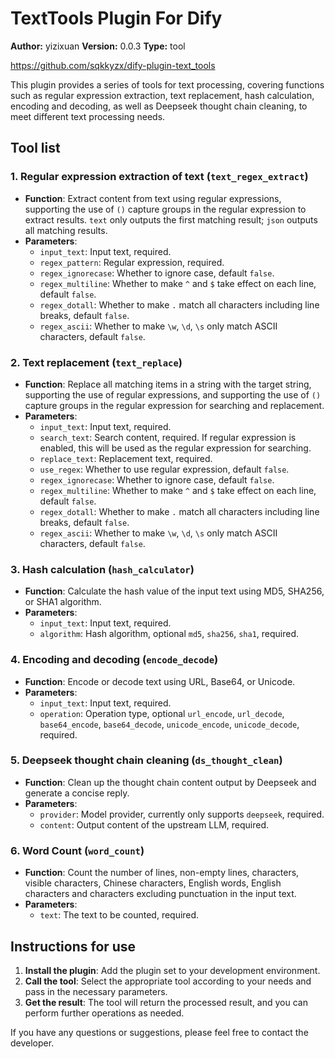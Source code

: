 # TextTools Plugin For Dify

**Author:** yizixuan
**Version:** 0.0.3
**Type:** tool

https://github.com/sqkkyzx/dify-plugin-text_tools

This plugin provides a series of tools for text processing, covering functions such as regular expression extraction, text replacement, hash calculation, encoding and decoding, as well as Deepseek thought chain cleaning, to meet different text processing needs.

## Tool list

### 1. Regular expression extraction of text (`text_regex_extract`)
- **Function**: Extract content from text using regular expressions, supporting the use of `()` capture groups in the regular expression to extract results. `text` only outputs the first matching result; `json` outputs all matching results.
- **Parameters**:
  - `input_text`: Input text, required.
  - `regex_pattern`: Regular expression, required.
  - `regex_ignorecase`: Whether to ignore case, default `false`.
  - `regex_multiline`: Whether to make `^` and `$` take effect on each line, default `false`.
  - `regex_dotall`: Whether to make `.` match all characters including line breaks, default `false`.
  - `regex_ascii`: Whether to make `\w`, `\d`, `\s` only match ASCII characters, default `false`.

### 2. Text replacement (`text_replace`)
- **Function**: Replace all matching items in a string with the target string, supporting the use of regular expressions, and supporting the use of `()` capture groups in the regular expression for searching and replacement.
- **Parameters**:
  - `input_text`: Input text, required.
  - `search_text`: Search content, required. If regular expression is enabled, this will be used as the regular expression for searching.
  - `replace_text`: Replacement text, required.
  - `use_regex`: Whether to use regular expression, default `false`.
  - `regex_ignorecase`: Whether to ignore case, default `false`.
  - `regex_multiline`: Whether to make `^` and `$` take effect on each line, default `false`.
  - `regex_dotall`: Whether to make `.` match all characters including line breaks, default `false`.
  - `regex_ascii`: Whether to make `\w`, `\d`, `\s` only match ASCII characters, default `false`.

### 3. Hash calculation (`hash_calculator`)
- **Function**: Calculate the hash value of the input text using MD5, SHA256, or SHA1 algorithm.
- **Parameters**:
  - `input_text`: Input text, required.
  - `algorithm`: Hash algorithm, optional `md5`, `sha256`, `sha1`, required.

### 4. Encoding and decoding (`encode_decode`)
- **Function**: Encode or decode text using URL, Base64, or Unicode.
- **Parameters**:
  - `input_text`: Input text, required.
  - `operation`: Operation type, optional `url_encode`, `url_decode`, `base64_encode`, `base64_decode`, `unicode_encode`, `unicode_decode`, required.

### 5. Deepseek thought chain cleaning (`ds_thought_clean`)
- **Function**: Clean up the thought chain content output by Deepseek and generate a concise reply.
- **Parameters**:
  - `provider`: Model provider, currently only supports `deepseek`, required.
  - `content`: Output content of the upstream LLM, required.

### 6. Word Count (`word_count`)
- **Function**: Count the number of lines, non-empty lines, characters, visible characters, Chinese characters, English words, English characters and characters excluding punctuation in the input text.
- **Parameters**:
  - `text`: The text to be counted, required.

## Instructions for use

1. **Install the plugin**: Add the plugin set to your development environment.
2. **Call the tool**: Select the appropriate tool according to your needs and pass in the necessary parameters.
3. **Get the result**: The tool will return the processed result, and you can perform further operations as needed.

If you have any questions or suggestions, please feel free to contact the developer.